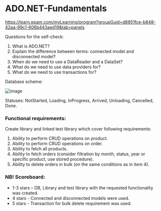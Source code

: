 # ADO.NET-Fundamentals
 https://learn.epam.com/myLearning/program?groupGuid=d8951fce-b848-42aa-99c1-606b443aed19&tab=panels

Questions for the self-check:
1.	What is ADO.NET?
2.	Explain the difference between terms: connected model and disconnected model?
3.	When do we need to use a DataReader and a DataSet?
4.	What do we need to use data providers for?
5.	What do we need to use transactions for?

Database scheme:

![image](https://user-images.githubusercontent.com/91322310/209474539-b8588d5f-397b-48d5-ba6b-985e8e430098.png)

Statuses: NotStarted, Loading, InProgress, Arrived, Unloading, Cancelled, Done.

### Functional requirements:
Create library and linked test library which cover following requirements:
1.	Ability to perform CRUD operations on product.
2.	Ability to perform CRUD operations on order.
3.	Ability to fetch all products.
4.	Ability to fetch orders (consider filtration by month, status, year or specific product, use stored procedure).
5.	Ability to delete orders in bulk (on the same conditions as in item 4).

### NB! Scoreboard:
- 1-3 stars – DB, Library and test library with the requested functionality was created.
- 4 stars - Connected and disconnected models were used.
- 5 stars - Transaction for bulk delete requirement was used.